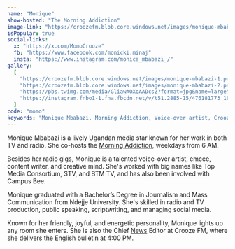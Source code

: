 ```yaml
---
name: "Monique"
show-hosted: "The Morning Addiction"
image-link: "https://croozefm.blob.core.windows.net/images/monique-mbabazi.png"
isPopular: true
social-links:
  x: "https://x.com/MomoCrooze"
  fb: "https://www.facebook.com/monicki.minaj"
  insta: "https://www.instagram.com/monica_mbabazi_/"
gallery:
  [
    "https://croozefm.blob.core.windows.net/images/monique-mbabazi-1.png",
    "https://croozefm.blob.core.windows.net/images/monique-mbabazi-2.png",
    "https://pbs.twimg.com/media/GliawAOXoAADcsZ?format=jpg&name=large",
    "https://instagram.fnbo1-1.fna.fbcdn.net/v/t51.2885-15/476181773_18315074809202340_1905596797260455654_n.webp?stp=dst-jpg_e35_p1080x1080_sh0.08_tt6&_nc_ht=instagram.fnbo1-1.fna.fbcdn.net&_nc_cat=100&_nc_oc=Q6cZ2AHShPuWHEt-7JzKFBqmmrlHGawWxVCxhhBZeSTYpiF15fdPf3atdcJpe9BAkgnBJQw&_nc_ohc=b7_zrOIUKdYQ7kNvgGQSwnT&_nc_gid=2832dac29e734ed195071e3d7ca55eda&edm=AGenrX8BAAAA&ccb=7-5&oh=00_AYGQJYwMWWRSWXfDDrGgL8-TXAakX9PeFxc7vfSw5G7kIA&oe=67D37E01&_nc_sid=ed990e",
  ]
code: "momo"
keywords: "Monique Mbabazi, Morning Addiction, Voice-over artist, Crooze FM news editor, Journalism graduate Ndejje University"
---
```


Monique Mbabazi is a lively Ugandan media star known for her work in both TV and radio. She co-hosts the [Morning Addiction](/shows/morning-addiction), weekdays from 6 AM.

Besides her radio gigs, Monique is a talented voice-over artist, emcee, content writer, and creative mind. She's worked with big names like Top Media Consortium, STV, and BTM TV, and has also been involved with Campus Bee.

Monique graduated with a Bachelor’s Degree in Journalism and Mass Communication from Ndejje University. She's skilled in radio and TV production, public speaking, scriptwriting, and managing social media.

Known for her friendly, joyful, and energetic personality, Monique lights up any room she enters. She is also the Chief [News](/news/news-archive) Editor at Crooze FM, where she delivers the English bulletin at 4:00 PM.
